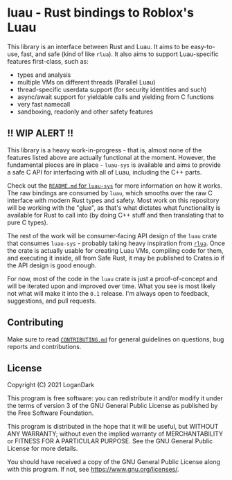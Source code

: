 # luau - Rust bindings to Roblox's Luau

This library is an interface between Rust and Luau. It aims to be easy-to-use,
fast, and safe (kind of like `rlua`). It also aims to support Luau-specific
features first-class, such as:

- types and analysis
- multiple VMs on different threads (Parallel Luau)
- thread-specific userdata support (for security identities and such)
- async/await support for yieldable calls and yielding from C functions
- very fast namecall
- sandboxing, readonly and other safety features

## !! WIP ALERT !!

This library is a heavy work-in-progress - that is, almost none of the features
listed above are actually functional at the moment. However, the fundamental
pieces are in place - `luau-sys` is available and aims to provide a safe C API
for interfacing with all of Luau, including the C++ parts.

Check out the [`README.md` for `luau-sys`](luau-sys/README.md) for more
information on how it works. The raw bindings are consumed by `luau`, which
smooths over the raw C interface with modern Rust types and safety. Most work on
this repository will be working with the "glue", as that's what dictates what
functionality is available for Rust to call into (by doing C++ stuff and then
translating that to pure C types).

The rest of the work will be consumer-facing API design of the `luau` crate that
consumes `luau-sys` - probably taking heavy inspiration from [`rlua`](
https://docs.rs/rlua). Once the crate is actually usable for creating Luau VMs,
compiling code for them, and executing it inside, all from Safe Rust, it may be
published to Crates.io if the API design is good enough.

For now, most of the code in the `luau` crate is just a proof-of-concept and
will be iterated upon and improved over time. What you see is most likely not
what will make it into the `0.1` release. I'm always open to feedback,
suggestions, and pull requests.

## Contributing

Make sure to read [`CONTRIBUTING.md`](CONTRIBUTING.md) for general guidelines on
questions, bug reports and contributions. 

## License

Copyright (C) 2021 LoganDark

This program is free software: you can redistribute it and/or modify
it under the terms of version 3 of the GNU General Public License as
published by the Free Software Foundation.

This program is distributed in the hope that it will be useful,
but WITHOUT ANY WARRANTY; without even the implied warranty of
MERCHANTABILITY or FITNESS FOR A PARTICULAR PURPOSE.  See the
GNU General Public License for more details.

You should have received a copy of the GNU General Public License
along with this program.  If not, see <https://www.gnu.org/licenses/>.
